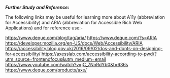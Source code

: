 ***Further Study and Reference:***

The following links may be useful for learning more about A11y (abbreviation for Accessibility) and ARIA (abbreviation for Accessible  Rich Web Applications) and for reference use:-

https://www.deque.com/blog/tag/aria/
https://www.deque.com/?s=ARIA
https://developer.mozilla.org/en-US/docs/Web/Accessibility/ARIA
https://accessibility.blog.gov.uk/2016/09/02/dos-and-donts-on-designing-for-accessibility/
https://axesslab.com/accessibility-according-to-pwd/?utm_source=frontendfocus&utm_medium=email
https://www.youtube.com/watch?v=jC_7NnRdYb0&t=636s
https://www.deque.com/products/axe/
